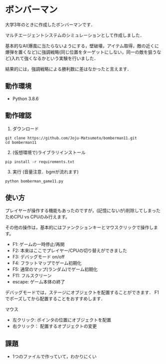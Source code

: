 # ボンバーマン
大学3年のときに作成したボンバーマンです．

マルチエージェントシステムのシミュレーションとして作成しました．

基本的なAI(爆風に当たらないようにする，壁破壊，アイテム取得，敵の近くに爆弾を置くなど)に強調戦略(同じ位置をターゲットにしない，同一の敵を狙うなど)入れて強くなるかという実験を行いました．

結果的には，強調戦略による勝利数に差はなかったと言えます．

## 動作環境
- Python 3.8.6

## 動作確認

1. ダウンロード
```
git clone https://github.com/Joju-Matsumoto/bomberman11.git
cd bomberman11
```
2. (仮想環境で)ライブラリインストール
```
pip install -r requirements.txt
```

3. 実行 (音量注意．bgmが流れます)
```
python bomberman_game11.py
```

## 使い方
プレイヤーが操作する機能もあったのですが，(記憶にないが)削除してしまったためCPU vs CPUのみ行えます。

その他の操作は，基本的にはファンクションキーとマウスクリックで操作します。
- F1: ゲームの一時停止/再開
- F2: 本来はここでプレイヤー/CPUの切り替えができました
- F3: デバッグモード on/off
- F4: フラットマップでゲーム初期化
- F5: 通常のマップ(ランダム)でゲーム初期化
- F11: フルスクリーン
- escape: ゲーム本体の終了

デバッグモードでは，ステージにオブジェクトを配置することができます．
F1でポーズしてから配置することをおすすめします．

マウス
- 左クリック: ポインタの位置にオブジェクトを配置
- 右クリック： 配置するオブジェクトの変更

## 課題
- 1つのファイルで作っていて，わかりにくい
